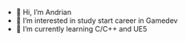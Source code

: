 - 👋 Hi, I’m Andrian    
- 👀 I’m interested in study start career in Gamedev
- 🌱 I’m currently learning C/C++ and UE5

<!---
andrianl/andrianl is a ✨ special ✨ repository because its `README.md` (this file) appears on your GitHub profile.
You can click the Preview link to take a look at your changes.
--->
